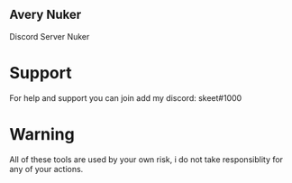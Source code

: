 ## Avery Nuker
Discord Server Nuker

# Support
For help and support you can join add my discord: skeet#1000

# Warning
All of these tools are used by your own risk, i do not take responsiblity for any of your actions.

